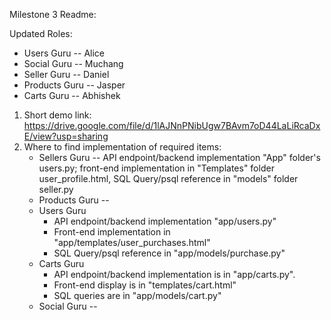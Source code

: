 Milestone 3 Readme:

Updated Roles:
  - Users Guru -- Alice
  - Social Guru -- Muchang
  - Seller Guru -- Daniel
  - Products Guru -- Jasper
  - Carts Guru -- Abhishek

1. Short demo link: https://drive.google.com/file/d/1lAJNnPNibUgw7BAvm7oD44LaLiRcaDxE/view?usp=sharing 
2. Where to find implementation of required items:
   - Sellers Guru -- API endpoint/backend implementation "App" folder's users.py; front-end implementation in "Templates" folder user_profile.html, SQL Query/psql reference in "models" folder seller.py
   - Products Guru -- 
   - Users Guru 
      - API endpoint/backend implementation "app/users.py"
      - Front-end implementation in "app/templates/user_purchases.html"
      - SQL Query/psql reference in "app/models/purchase.py"
   - Carts Guru 
      - API endpoint/backend implementation is in "app/carts.py". 
      - Front-end display is in "templates/cart.html" 
      - SQL queries are in "app/models/cart.py"
   - Social Guru -- 

